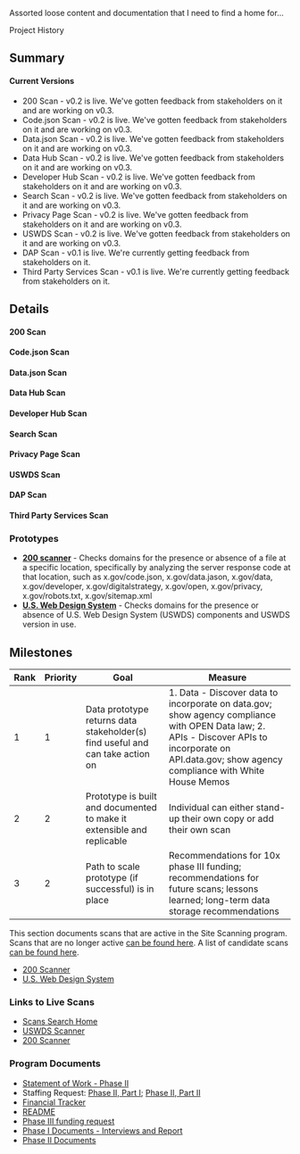 

Assorted loose content and documentation that I need to find a home for...




Project History







## Summary

#### Current Versions
* 200 Scan - v0.2 is live. We've gotten feedback from stakeholders on it and are working on v0.3.  
* Code.json Scan - v0.2 is live.  We've gotten feedback from stakeholders on it and are working on v0.3.  
* Data.json Scan - v0.2 is live.  We've gotten feedback from stakeholders on it and are working on v0.3.  
* Data Hub Scan - v0.2 is live.  We've gotten feedback from stakeholders on it and are working on v0.3.  
* Developer Hub Scan - v0.2 is live.  We've gotten feedback from stakeholders on it and are working on v0.3.  
* Search Scan - v0.2 is live.  We've gotten feedback from stakeholders on it and are working on v0.3.  
* Privacy Page Scan - v0.2 is live.  We've gotten feedback from stakeholders on it and are working on v0.3.  
* USWDS Scan - v0.2 is live.  We've gotten feedback from stakeholders on it and are working on v0.3.  
* DAP Scan - v0.1 is live.  We're currently getting feedback from stakeholders on it.  
* Third Party Services Scan - v0.1 is live.  We're currently getting feedback from stakeholders on it.  


## Details 


#### 200 Scan 



#### Code.json Scan


#### Data.json Scan  


#### Data Hub Scan   


#### Developer Hub Scan 


#### Search Scan 


#### Privacy Page Scan 


#### USWDS Scan 


#### DAP Scan 


#### Third Party Services Scan 








### Prototypes

- [**200 scanner**](https://site-scanning.app.cloud.gov/search200/) - Checks domains for the presence or absence of a file at a specific location, specifically by analyzing the server response code at that location, such as x.gov/code.json, x.gov/data.jason, x.gov/data, x.gov/developer, x.gov/digitalstrategy, x.gov/open, x.gov/privacy, x.gov/robots.txt, x.gov/sitemap.xml
- [**U.S. Web Design System**](https://site-scanning.app.cloud.gov/searchUSWDS/) - Checks domains for the presence or absence of U.S. Web Design System (USWDS) components and USWDS version in use.



## Milestones

| Rank          | Priority      | Goal          | Measure       |
| ------------- | ------------- |-------------  | ------------- |
| 1 | 1  | Data prototype returns data stakeholder(s) find useful and can take action on  | 1. Data - Discover data to incorporate on data.gov; show agency compliance with OPEN Data law; 2. APIs - Discover APIs to incorporate on API.data.gov; show agency compliance with White House Memos  |
| 2  | 2  | Prototype is built and documented to make it extensible and replicable  | Individual can either stand-up their own copy or add their own scan  |
| 3  | 2  | Path to scale prototype (if successful) is in place  | Recommendations for 10x phase III funding; recommendations for future scans; lessons learned; long-term data storage recommendations|







This section documents scans that are active in the Site Scanning program. Scans that are no longer active [can be found here](https://github.com/18F/site-scanning/tree/master/docs/scanners/inactive). A list of candidate scans [can be found here](https://github.com/18F/site-scanning/blob/master/docs/candidate-scans.md).

* [200 Scanner](https://github.com/18F/site-scanning/blob/master/docs/scanners/200.md)
* [U.S. Web Design System](https://github.com/18F/site-scanning/blob/master/docs/scanners/uswds.md)

### Links to Live Scans

* [Scans Search Home](https://site-scanning.app.cloud.gov/)
* [USWDS Scanner](https://site-scanning.app.cloud.gov/searchUSWDS/)
* [200 Scanner](https://site-scanning.app.cloud.gov/search200/)

### Program Documents 

* [Statement of Work - Phase II](https://drive.google.com/file/d/1vuw5fs-YMt_xnWPmvtntrJI8UcwAchV6/view)
* Staffing Request: [Phase II, Part I](https://github.com/18F/staffing/issues/613#issuecomment-500441720); [Phase II, Part II](https://github.com/18F/staffing/issues/652#issuecomment-525351221)
* [Financial Tracker](https://docs.google.com/spreadsheets/d/1GsswntJosXMljNGJQC0AleUzeDcOdiDCqrkRXV121tc/edit)
* [README](https://docs.google.com/document/d/1PBCD0lSgwMUNEZ7Qhnb4sUgvkv80cGdGdnJoHFUpPlY/edit)
* [Phase III funding request](https://docs.google.com/presentation/d/1vVXkOXjNG6Olk_12makiwDjvaOD_W27ltEh79kLwmqE/edit)
* [Phase I Documents - Interviews and Report](https://drive.google.com/drive/u/1/folders/1Xd5k6uSQzAceIqxgT4gGbPTMSqdEjTTk)
* [Phase II Documents](https://drive.google.com/drive/u/1/folders/1T1V8U9BJbn42dsEKYLmfQKL472LgcZmd)
